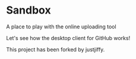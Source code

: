 # Sandbox
A place to play with the online uploading tool

Let's see how the desktop client for GitHub works!

This project has been forked by justjiffy.